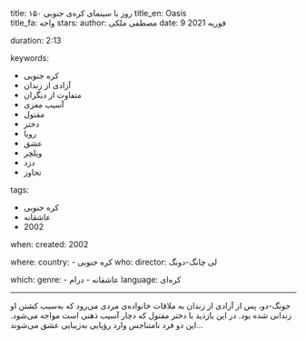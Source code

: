 
title: ۱۵۰ روز با سینمای کره‌ی جنوبی 
title_en: Oasis  
title_fa: واحه 
stars: 
author: مصطفی ملکی
date: 9 فوریه 2021

duration: 2:13

keywords:
  - کره جنوبی
  - آزادی از زندان
  - متفاوت از دیگران
  - آسیب مغزی
  - مقتول
  - دختر
  - رویا
  - عشق
  - ویلچر
  - دزد
  - تجاوز

tags:
  - کره جنوبی
  - عاشقانه
  - 2002

when:
  created: 2002

where:
  country: 
    - کره جنوبی 
who:
  director: لی چانگ-دونگ

which:
  genre:
    - عاشقانه
    - درام
  language: کره‌ای

---

جونگ-دو، پس از آزادی از زندان به ملاقات خانواده‌ی مردی می‌رود که به‌سبب کشتن او زندانی شده بود. در این بازدید با دختر مقتول که دچار آسیب ذهنی است مواجه می‌شود. این دو فرد نامتناجس وارد رؤیایی به‌زیبایی عشق می‌شوند...
